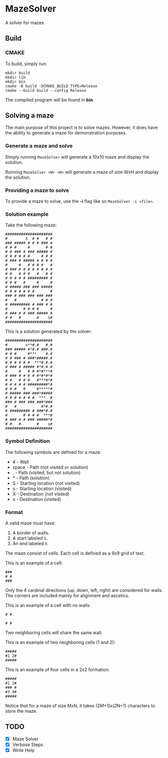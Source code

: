 # MazeSolver
A solver for mazes

## Build

### CMAKE
To build, simply run:
```
mkdir build
mkdir lib
mkdir bin
cmake -B build -DCMAKE_BUILD_TYPE=Release
cmake --build build --config Release
```
The compiled program will be found in **bin**.

## Solving a maze
The main purpose of this project is to solve mazes. However, it does have
the ability to generate a maze for demonstration purposes.

### Generate a maze and solve
Simply running `MazeSolver` will generate a 10x10 maze and display the solution.

Running `MazeSolver <W> <H>` will generate a maze of size WxH and display
the solution.

### Providing a maze to solve
To provide a maze to solve, use the **-i** flag like so `MazeSolver -i <file>`.

### Solution example
Take the following maze:
```
#####################
#        X  # #   # #
### ##### # # # ### #
# # #     #       # #
# # ### # ### ##### #
# # # # # #     # # #
# ### # ##### # # # #
#     #   # # # #   #
# ### # # # # # # # #
# #   # # #   #   # #
# # # # # ######### #
# # #   #     #     #
# ##### ### ### #####
# # # # # # #       #
### # ### ### ### ###
#   #           # # #
# ######### # ### # #
#       # # # #     #
# ### # # ### ##### #
# #   #       #    S#
#####################
```
This is a solution generated by the solver:
```
#####################
#        x**#.#   #.#
### ##### #*#.# ###.#
# # #     #***    #.#
# # ### # ###*#####.#
# # # # # #  ***#.#.#
# ### # ##### #*#.#.#
#     #   # # #*#***#
# ### # # # # #*#*#*#
# #   # # #   #***#*#
# # # # # #########*#
# # #   #     #*****#
# ##### ### ###*#####
# # # # # # #  ***  #
### # ### ### ###*###
#   #           #*#.#
# ######### # ###*#.#
#       # # # #  ***#
# ### # # ### #####*#
# #   #       #    s#
#####################
```

### Symbol Definition
The following symbols are defined for a maze:
* \#    - Wall
* space - Path (not visited or solution)
* .     - Path (visited, but not solution)
* \*    - Path (solution)
* S     - Starting location (not visited)
* s     - Starting location (visited)
* X     - Destination (not visited)
* x     - Destination (visited)

### Format
A valid maze must have:
1. A border of walls.
2. A start labeled `S`.
3. An end labeled `X`.

The maze consist of cells. Each cell is defined as a 9x9 grid of text.

This is an example of a cell:
```
###
# #
###
```
Only the 4 cardinal directions (up, down, left, right) are considered
for walls. The corners are included mainly for alignment and ascetics.

This is an example of a cell with no walls:
```
# #
   
# #
```

Two neighboring cells will share the same wall.

This is an example of two neighboring cells (1 and 2):
```
#####
#1 2#
#####
```

This is an example of four cells in a 2x2 formation:
```
#####
#1 2#
### #
#3 4#
#####
```
Notice that for a maze of size MxN, it takes (2*M+1)x(2*N+1) characters
to store the maze.

## TODO
- [x] Maze Solver
- [x] Verbose Steps
- [x] Write Help
